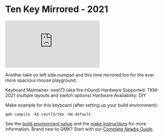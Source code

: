 # Ten Key Mirrored - 2021

![TKM-2021](https://geekhack.org/index.php?action=dlattach;topic=110499.0;attach=272800;image)

Another take on left side numpad and this time mirrored too for the ever more spacious mouse playground.

Keyboard Maintainer: cest73 (aka fire-h0und)
Hardware Supported: TKM-2021 (nultiple layouts and switch options)
Hardware Availability: DIY

Make example for this keyboard (after setting up your build environment):

    qmk compile -kb cest73/tkm -km default

See the [build environment setup](https://docs.qmk.fm/#/getting_started_build_tools) and the [make instructions](https://docs.qmk.fm/#/getting_started_make_guide) for more information. Brand new to QMK? Start with our [Complete Newbs Guide](https://docs.qmk.fm/#/newbs).
